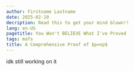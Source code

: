 ```yaml
---
author: Firstname Lastname
date: 2025-02-10
decription: Read this to get your mind blown!!
lang: en-US
pagetitle: You Won't BELIEVE What I've Proved
tags: mafs
title: A Comprehensive Proof of $p=np$
---
```


idk still working on it
